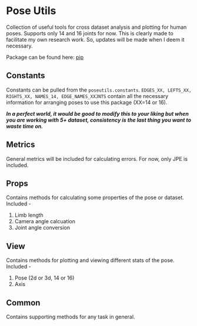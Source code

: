 # Pose Utils

Collection of useful tools for cross dataset analysis and plotting for human poses. Supports only 14 and 16 joints for now. This is clearly made to facilitate my own research work. So, updates will be made when I deem it necessary.

Package can be found here: [pip](https://pypi.org/project/poseutils/0.1.0/)

## Constants

Constants can be pulled from the ```poseutils.constants```. ```EDGES_XX, LEFTS_XX, RIGHTS_XX, NAMES_14, EDGE_NAMES_XXJNTS``` contain all the necessary information for arranging poses to use this package (XX=14 or 16). 

***In a perfect world, it would be good to modify this to your liking but when you are working with 5+ dataset, consistency is the last thing you want to waste time on.***

## Metrics

General metrics will be included for calculating errors. For now, only JPE is included.

## Props

Contains methods for calculating some properties of the pose or dataset. Included -

1. Limb length
2. Camera angle calcuation
3. Joint angle conversion

## View

Contains methods for plotting and viewing different stats of the pose. Included - 

1. Pose (2d or 3d, 14 or 16)
2. Axis

## Common

Contains supporting methods for any task in general.